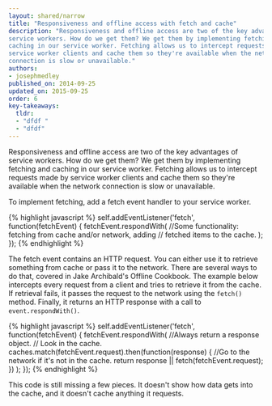 ```yaml
---
layout: shared/narrow
title: "Responsiveness and offline access with fetch and cache"
description: "Responsiveness and offline access are two of the key advantages of 
service workers. How do we get them? We get them by implementing fetching and 
caching in our service worker. Fetching allows us to intercept requests made by 
service worker clients and cache them so they're available when the network 
connection is slow or unavailable."
authors:
- josephmedley
published_on: 2014-09-25
updated_on: 2015-09-25
order: 6
key-takeaways:
  tldr:   
  - "dfdf " 
  - "dfdf"
---
```


<p class="intro">
  Responsiveness and offline access are two of the key advantages of service 
  workers. How do we get them? We get them by implementing fetching and caching 
  in our service worker. Fetching allows us to intercept requests made by 
  service worker clients and cache them so they're available when the network
  connection is slow or unavailable.
</p>

To implement fetching, add a fetch event handler to your service worker. 

{% highlight javascript %}
self.addEventListener('fetch', function(fetchEvent) {
  fetchEvent.respondWith(
    //Some functionality: fetching from cache and/or network, adding
    //  fetched items to the cache.
  );
});
{% endhighlight %}

The fetch event contains an HTTP request. You can either use it to retrieve 
something from cache or pass it to the network. There are several ways to do 
that, covered in Jake Archibald's Offline Cookbook. The example below intercepts 
every request from a client and tries to retrieve it from the cache. If 
retrieval fails, it passes the request to the network using the `fetch()` method.
Finally, it returns an HTTP response with a call to `event.respondWith()`.

{% highlight javascript %}
self.addEventListener('fetch', function(fetchEvent) {
  fetchEvent.respondWith(  //Always return a response object.
    // Look in the cache.
    caches.match(fetchEvent.request).then(function(response) {
      //Go to the network if it's not in the cache.
     return response || fetch(fetchEvent.request);
    })
  );
});
{% endhighlight %}

This code is still missing a few pieces. It doesn't show how data gets into the 
cache, and it doesn't cache anything it requests. 